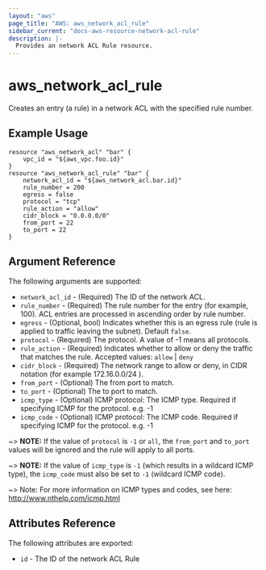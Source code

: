 ```yaml
---
layout: "aws"
page_title: "AWS: aws_network_acl_rule"
sidebar_current: "docs-aws-resource-network-acl-rule"
description: |-
  Provides an network ACL Rule resource.
---
```


# aws\_network\_acl\_rule

Creates an entry (a rule) in a network ACL with the specified rule number.

## Example Usage

```
resource "aws_network_acl" "bar" {
	vpc_id = "${aws_vpc.foo.id}"
}
resource "aws_network_acl_rule" "bar" {
	network_acl_id = "${aws_network_acl.bar.id}"
	rule_number = 200
	egress = false
	protocol = "tcp"
	rule_action = "allow"
	cidr_block = "0.0.0.0/0"
	from_port = 22
	to_port = 22
}
```

## Argument Reference

The following arguments are supported:

* `network_acl_id` - (Required) The ID of the network ACL.
* `rule_number` - (Required) The rule number for the entry (for example, 100). ACL entries are processed in ascending order by rule number.
* `egress` - (Optional, bool) Indicates whether this is an egress rule (rule is applied to traffic leaving the subnet). Default `false`.
* `protocol` - (Required) The protocol. A value of -1 means all protocols.
* `rule_action` - (Required) Indicates whether to allow or deny the traffic that matches the rule. Accepted values: `allow` | `deny`
* `cidr_block` - (Required) The network range to allow or deny, in CIDR notation (for example 172.16.0.0/24 ).
* `from_port` - (Optional) The from port to match.
* `to_port` - (Optional) The to port to match.
* `icmp_type` - (Optional) ICMP protocol: The ICMP type. Required if specifying ICMP for the protocol. e.g. -1
* `icmp_code` - (Optional) ICMP protocol: The ICMP code. Required if specifying ICMP for the protocol. e.g. -1

~> **NOTE:** If the value of `protocol` is `-1` or `all`, the `from_port` and `to_port` values will be ignored and the rule will apply to all ports.

~> **NOTE:** If the value of `icmp_type` is `-1` (which results in a wildcard ICMP type), the `icmp_code` must also be set to `-1` (wildcard ICMP code).

~> Note: For more information on ICMP types and codes, see here: http://www.nthelp.com/icmp.html

## Attributes Reference

The following attributes are exported:

* `id` - The ID of the network ACL Rule
